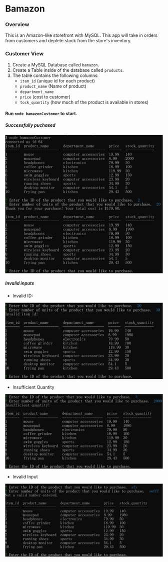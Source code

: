 # Bamazon

### Overview
This is an Amazon-like storefront with MySQL. This app will take in orders from customers and deplete stock from the store's inventory.

### Customer View

1. Create a MySQL Database called `bamazon`.
1. Create a Table inside of the database called `products`.
1. The table contains the following columns:
    * `item_id` (unique id for each product)
    * `product_name` (Name of product)
    * `department_name`
    * `price` (cost to customer)
    * `tock_quantity` (how much of the product is available in stores)

#### Run `node bamazonCustomer` to start.

##### Successfully puchased

![Image of successfully puchased](./images/bamazonCustomer1.png)

##### Invalid inputs

* Invalid ID:

![Image of invalid id](./images/invalidID.png)

* Insufficient Quantity

![Image of insufficient quantity](./images/insufficientQuantity.png)

* Invalid Input

![Image of invalid input](./images/invalidInput.png)

